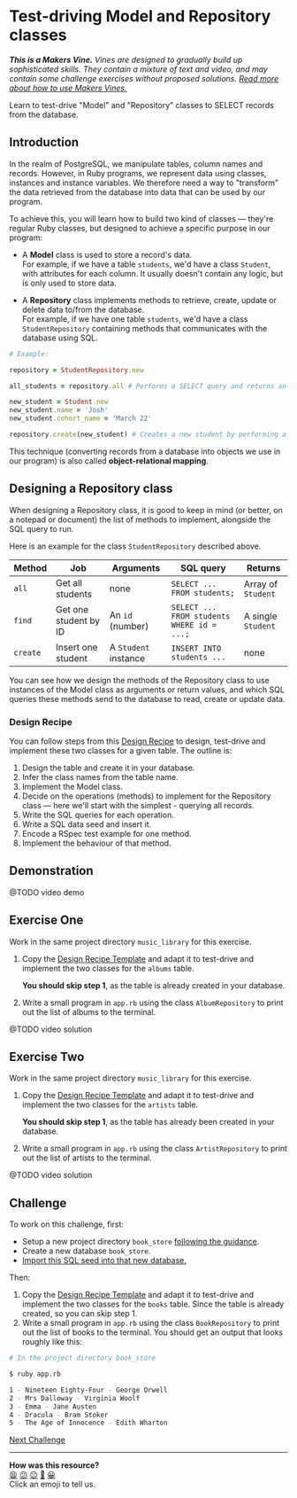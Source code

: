 # Test-driving Model and Repository classes

_**This is a Makers Vine.** Vines are designed to gradually build up sophisticated skills.
They contain a mixture of text and video, and may contain some challenge exercises without
proposed solutions. [Read more about how to use Makers
Vines.](https://github.com/makersacademy/course/blob/main/labels/vines.md)_

Learn to test-drive "Model" and "Repository" classes to SELECT records from the database.

## Introduction

In the realm of PostgreSQL, we manipulate tables, column names and records. However, in
Ruby programs, we represent data using classes, instances and instance variables. We
therefore need a way to "transform" the data retrieved from the database into data that
can be used by our program. 

To achieve this, you will learn how to build two kind of classes — they're regular Ruby
classes, but designed to achieve a specific purpose in our program:
* A **Model** class is used to store a record's data.   
  For example, if we have a table `students`, we'd have a class `Student`, with attributes
  for each column. It usually doesn't contain any logic, but is only used to store data.

* A **Repository** class implements methods to retrieve, create, update or delete data
  to/from the database.  
  For example, if we have one table `students`, we'd have a class `StudentRepository`
  containing methods that communicates with the database using SQL.

```ruby
# Example:

repository = StudentRepository.new 

all_students = repository.all # Performs a SELECT query and returns an array of Student objects.

new_student = Student.new
new_student.name = 'Josh'
new_student.cohort_name = 'March 22'

repository.create(new_student) # Creates a new student by performing a INSERT query.
```

This technique (converting records from a database into objects we use in our program) is
also called **object-relational mapping**.

## Designing a Repository class

When designing a Repository class, it is good to keep in mind (or better, on a notepad or
document) the list of methods to implement, alongside the SQL query to run.

Here is an example for the class `StudentRepository` described above.

| Method      |Job| Arguments | SQL query                                     | Returns  |
| ----------- |----|-----------| ----------------------------------------------|----------|
| `all`       |Get all students| none      | `SELECT ... FROM students;` | Array of `Student` |
| `find`      |Get one student by ID| An `id` (number) | `SELECT ... FROM students WHERE id = ...;` | A single `Student` |
| `create`    |Insert one student| A `Student` instance  | `INSERT INTO students ...` | none |

You can see how we design the methods of the Repository class to use instances of the
Model class as arguments or return values, and which SQL queries these methods send to the
database to read, create or update data.

### Design Recipe

You can follow steps from this [Design
Recipe](../resources/repository_class_recipe_template.md) to design, test-drive and
implement these two classes for a given table. The outline is:
  1. Design the table and create it in your database.
  2. Infer the class names from the table name.
  3. Implement the Model class.
  4. Decide on the operations (methods) to implement for the Repository class — here we'll
     start with the simplest - querying all records.
  5. Write the SQL queries for each operation.
  6. Write a SQL data seed and insert it.
  7. Encode a RSpec test example for one method.
  8. Implement the behaviour of that method.

## Demonstration

@TODO video demo

## Exercise One

Work in the same project directory `music_library` for this exercise.

1. Copy the [Design Recipe Template](../resources/repository_class_recipe_template.md) and
   adapt it to test-drive and implement the two classes for the `albums` table. 

    **You should skip step 1**, as the table is already created in your database.

2. Write a small program in `app.rb` using the class `AlbumRepository` to print out the
   list of albums to the terminal.

@TODO video solution


## Exercise Two

Work in the same project directory `music_library` for this exercise.

1. Copy the [Design Recipe Template](../resources/repository_class_recipe_template.md) and
   adapt it to test-drive and implement the two classes for the `artists` table.  

    **You should skip step 1**, as the table has already been created in your database.

2. Write a small program in `app.rb` using the class `ArtistRepository` to print out the
   list of artists to the terminal.

@TODO video solution

## Challenge

To work on this challenge, first:
  * Setup a new project directory `book_store` [following the
    guidance](../pills/setting_up_database_project.ed.md).
  * Create a new database `book_store`.
  * [Import this SQL seed into that new database.](../resources/seeds/book_store.sql)

Then: 
1. Copy the [Design Recipe Template](../resources/repository_class_recipe_template.md) and
   adapt it to test-drive and implement the two classes for the `books` table. Since the table is already created, so you can skip step 1.
2. Write a small program in `app.rb` using the class `BookRepository` to print out the
   list of books to the terminal. You should get an output that looks roughly like this:

```bash
# In the project directory book_store

$ ruby app.rb

1 - Nineteen Eighty-Four - George Orwell
2 - Mrs Dalloway - Virginia Woolf
3 - Emma - Jane Austen
4 - Dracula - Bram Stoker
5 - The Age of Innocence - Edith Wharton
```


[Next Challenge](03_designing_schema_one_table.md)

<!-- BEGIN GENERATED SECTION DO NOT EDIT -->

---

**How was this resource?**  
[😫](https://airtable.com/shrUJ3t7KLMqVRFKR?prefill_Repository=makersacademy/databases&prefill_File=challenges/02_test_driving_model_repository_classes.md&prefill_Sentiment=😫) [😕](https://airtable.com/shrUJ3t7KLMqVRFKR?prefill_Repository=makersacademy/databases&prefill_File=challenges/02_test_driving_model_repository_classes.md&prefill_Sentiment=😕) [😐](https://airtable.com/shrUJ3t7KLMqVRFKR?prefill_Repository=makersacademy/databases&prefill_File=challenges/02_test_driving_model_repository_classes.md&prefill_Sentiment=😐) [🙂](https://airtable.com/shrUJ3t7KLMqVRFKR?prefill_Repository=makersacademy/databases&prefill_File=challenges/02_test_driving_model_repository_classes.md&prefill_Sentiment=🙂) [😀](https://airtable.com/shrUJ3t7KLMqVRFKR?prefill_Repository=makersacademy/databases&prefill_File=challenges/02_test_driving_model_repository_classes.md&prefill_Sentiment=😀)  
Click an emoji to tell us.

<!-- END GENERATED SECTION DO NOT EDIT -->
